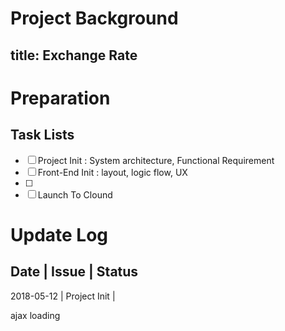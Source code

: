 # Project Background
## title: Exchange Rate


# Preparation

## Task Lists
- [ ] Project Init : System architecture, Functional Requirement
- [ ] Front-End Init : layout, logic flow, UX
- [ ] 
- [ ] Launch To Clound 

# Update Log

Date | Issue | Status
---------------------
2018-05-12 | Project Init | 


ajax loading